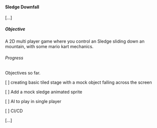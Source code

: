#### Sledge Downfall 

[...]

##### Objective
A 2D multi player game where you control an Sledge
sliding down an mountain, with some mario kart mechanics.

###### Progress
Objectives so far.

[ ] creating basic tiled stage with a mock object falling across the screen

[ ] Add a mock sledge animated sprite

[ ] AI to play in single player

[ ] CI/CD


[...]


